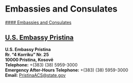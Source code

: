 # Embassies and Consulates

[#### Embassies and Consulates](javascript:void(0); "Embassies and Consulates")

## [U.S. Embassy Pristina](https://xk.usembassy.gov/)

**U.S. Embassy Pristina  
Rr. “4 Korriku” Nr. 25   
10000 Pristina, Kosovë  
Telephone:** +(383) (38) 5959-3000  
**Emergency After-Hours Telephone:** +(383) (38) 5959-3000  
**Email:** [PristinaACS@state.gov](mailto:PristinaACS@state.gov)
